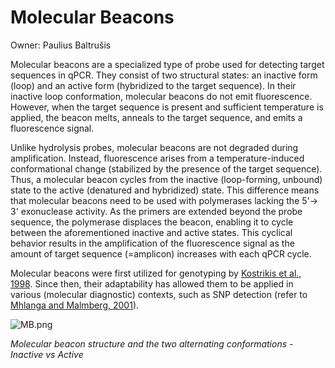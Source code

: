 # Molecular Beacons

Owner: Paulius Baltrušis

Molecular beacons are a specialized type of probe used for detecting target sequences in qPCR. They consist of two structural states: an inactive form (loop) and an active form (hybridized to the target sequence). In their inactive loop conformation, molecular beacons do not emit fluorescence. However, when the target sequence is present and sufficient temperature is applied, the beacon melts, anneals to the target sequence, and emits a fluorescence signal.

Unlike hydrolysis probes, molecular beacons are not degraded during amplification. Instead, fluorescence arises from a temperature-induced conformational change (stabilized by the presence of the target sequence). Thus, a molecular beacon cycles from the inactive (loop-forming, unbound) state to the active (denatured and hybridized) state. This difference means that molecular beacons need to be used with polymerases lacking the 5'→ 3' exonuclease activity. As the primers are extended beyond the probe sequence, the polymerase displaces the beacon, enabling it to cycle between the aforementioned inactive and active states. This cyclical behavior results in the amplification of the fluorescence signal as the amount of target sequence (=amplicon) increases with each qPCR cycle.

Molecular beacons were first utilized for genotyping by [Kostrikis et al., 1998]([https://www.science.org/doi/abs/10.1126/science.279.5354.1228](https://www.science.org/doi/abs/10.1126/science.279.5354.1228)). Since then, their adaptability has allowed them to be applied in various (molecular diagnostic) contexts, such as SNP detection (refer to [Mhlanga and Malmberg, 2001]([https://www.sciencedirect.com/science/article/abs/pii/S1046202301912691](https://www.sciencedirect.com/science/article/abs/pii/S1046202301912691))).

![MB.png](Molecular%20Beacons%201591bbe397bb80da8483d21c3d53b4d5/MB.png)

*Molecular beacon structure and the two alternating conformations - Inactive vs Active*